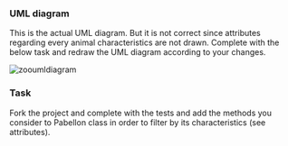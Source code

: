 ### UML diagram

This is the actual UML diagram. But it is not correct since attributes regarding every animal characteristics are not drawn. Complete with the below task and redraw the UML diagram according to your changes.

![zooumldiagram](https://user-images.githubusercontent.com/19231158/38172930-79dc8d6a-35b5-11e8-8eca-75c6f6badbdb.png)

### Task

Fork the project and complete with the tests and add the methods you consider to Pabellon class in order to filter by its characteristics (see attributes).